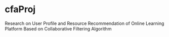 # cfaProj
Research on User Profile and Resource Recommendation of Online Learning Platform Based on Collaborative Filtering Algorithm
